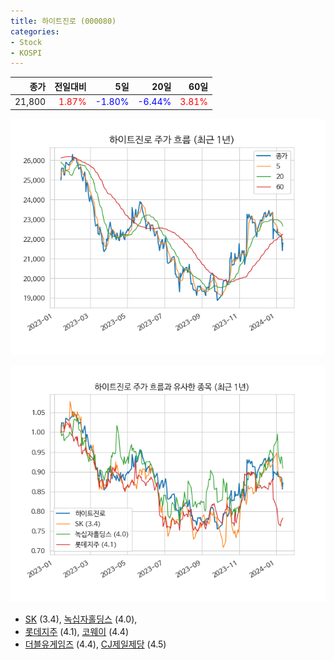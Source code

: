 ```yaml
---
title: 하이트진로 (000080)
categories:
- Stock
- KOSPI
---
```


|종가|전일대비|5일|20일|60일|
|---:|-------:|--:|---:|---:|
|21,800|<span style="color: red">1.87%</span>|<span style="color: blue">-1.80%</span>|<span style="color: blue">-6.44%</span>|<span style="color: red">3.81%</span>|


<!-- more -->

![000080](/assets/images/stock/000080.png)

![000080](/assets/images/stock/000080_sim.png)

- [SK](/034730/) (3.4), [녹십자홀딩스](/005250/) (4.0),
- [롯데지주](/004990/) (4.1), [코웨이](/021240/) (4.4)
- [더블유게임즈](/192080/) (4.4), [CJ제일제당](/097950/) (4.5)